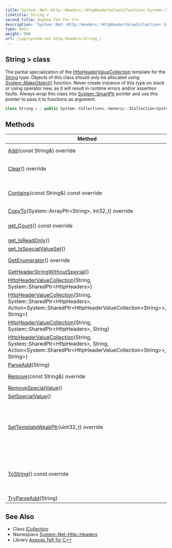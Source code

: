 ```yaml
---
title: System::Net::Http::Headers::HttpHeaderValueCollection< System::String > class
linktitle: String >
second_title: Aspose.TeX for C++
description: 'System::Net::Http::Headers::HttpHeaderValueCollection< System::String > class. The partial specialization of the HttpHeaderValueCollection template for the String type. Objects of this class should only be allocated using System::MakeObject() function. Never create instance of this type on stack or using operator new, as it will result in runtime errors and/or assertion faults. Always wrap this class into System::SmartPtr pointer and use this pointer to pass it to functions as argument in C++.'
type: docs
weight: 900
url: /cpp/system.net.http.headers/string_/
---
```

## String > class


The partial specialization of the [HttpHeaderValueCollection](../httpheadervaluecollection/) template for the [String](../../system/string/) type. Objects of this class should only be allocated using [System::MakeObject()](../../system/makeobject/) function. Never create instance of this type on stack or using operator new, as it will result in runtime errors and/or assertion faults. Always wrap this class into [System::SmartPtr](../../system/smartptr/) pointer and use this pointer to pass it to functions as argument.

```cpp
class String > : public System::Collections::Generic::ICollection<System::String>
```

## Methods

| Method | Description |
| --- | --- |
| [Add](./add/)(const String\&) override | Adds element into collection. |
| [Clear](./clear/)() override | Deletes all elements from collection. |
| [Contains](./contains/)(const String\&) const override | Checks if element is present in collection. |
| [CopyTo](./copyto/)(System::ArrayPtr\<String\>, int32_t) override |  |
| [get_Count](./get_count/)() const override | Gets number of elements in collection. |
| [get_IsReadOnly](./get_isreadonly/)() |  |
| [get_IsSpecialValueSet](./get_isspecialvalueset/)() |  |
| [GetEnumerator](./getenumerator/)() override | Gets enumerator. |
| [GetHeaderStringWithoutSpecial](./getheaderstringwithoutspecial/)() |  |
| [HttpHeaderValueCollection](./httpheadervaluecollection/)(String, System::SharedPtr\<HttpHeaders\>) |  |
| [HttpHeaderValueCollection](./httpheadervaluecollection/)(String, System::SharedPtr\<HttpHeaders\>, Action\<System::SharedPtr\<HttpHeaderValueCollection\<String\>\>, String\>) |  |
| [HttpHeaderValueCollection](./httpheadervaluecollection/)(String, System::SharedPtr\<HttpHeaders\>, String) |  |
| [HttpHeaderValueCollection](./httpheadervaluecollection/)(String, System::SharedPtr\<HttpHeaders\>, String, Action\<System::SharedPtr\<HttpHeaderValueCollection\<String\>\>, String\>) |  |
| [ParseAdd](./parseadd/)(String) |  |
| [Remove](./remove/)(const String\&) override | Deletes element from collection. |
| [RemoveSpecialValue](./removespecialvalue/)() |  |
| [SetSpecialValue](./setspecialvalue/)() |  |
| [SetTemplateWeakPtr](./settemplateweakptr/)(uint32_t) override | Set n'th template argument a weak pointer (rather than shared). Allows switching pointers in containers to weak mode. |
| [ToString](./tostring/)() const override | Analog of C# [Object.ToString()](../../system/object/tostring/) method. Enables converting custom objects to string. |
| [TryParseAdd](./tryparseadd/)(String) |  |
## See Also

* Class [ICollection](../../system.collections.generic/icollection/)
* Namespace [System::Net::Http::Headers](../)
* Library [Aspose.TeX for C++](../../)
